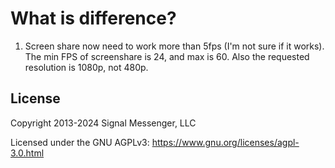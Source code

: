 <!-- Copyright 2014 Signal Messenger, LLC -->
<!-- SPDX-License-Identifier: AGPL-3.0-only -->

# What is difference?

1. Screen share now need to work more than 5fps (I'm not sure if it works). The min FPS of screenshare is 24, and max is 60. Also the requested resolution is 1080p, not 480p.

## License

Copyright 2013-2024 Signal Messenger, LLC

Licensed under the GNU AGPLv3: https://www.gnu.org/licenses/agpl-3.0.html
